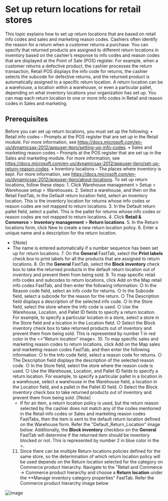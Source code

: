 

# Set up return locations for retail stores

This topic explains how to set up return locations that are based on retail info codes and sales and marketing reason codes. Cashiers often identify the reason for a return when a customer returns a purchase. You can specify that returned products are assigned to different return locations in inventory based on the cashier’s response to info codes and reason codes that are displayed at the Point of Sale (POS) register.
For example, when a customer returns a defective product, the cashier processes the return transaction, Retail POS displays the info code for returns, the cashier selects the subcode for defective returns, and the returned product is automatically assigned to a specific return location.
A return location can be a warehouse, a location within a warehouse, or even a particular pallet, depending on what inventory locations your organization has set up. You can map each return location to one or more info codes in Retail and reason codes in Sales and marketing.
 
## Prerequisites
Before you can set up return locations, you must set up the following:
	• Retail info codes – Prompts at the POS register that are set up in the Retail module. For more information, see  https://docs.microsoft.com/en-us/dynamicsax-2012/appuser-itpro/setting-up-info-codes.
	• Sales and marketing reason codes – Prompts at the POS register that are set up in the Sales and marketing module. For more information, see  https://docs.microsoft.com/en-us/dynamicsax-2012/appuser-itpro/set-up-return-reason-codes.
	• Inventory locations – The places where inventory is kept. For more information, see  https://docs.microsoft.com/en-us/dynamicsax-2012/appuser-itpro/about-locations.
To set up return locations, follow these steps:
	1. Click Warehouse management > Setup > Warehouse setup > Warehouses.
	2. Select a warehouse, and then on the Retail FastTab, in the Default return location field, select an inventory location.
This is the inventory location for returns whose info codes or reason codes are not mapped to return locations.
	3. In the Default return pallet field, select a pallet.
This is the pallet for returns whose info codes or reason codes are not mapped to return locations.
	4. Click **Retail & Commerce** > **Inventory management** > **Return locations**.
	5. In the Return locations form, click New to create a new return location policy.
	6. Enter a unique name and a description for the return location.
- ![Note]
- The name is entered automatically if a number sequence has been set up for return locations.
	7. On the **General** FastTab, select the **Print labels** check box to print labels for all the products that are assigned to return locations.
	8. On the **General** FastTab, select the **Block inventory** check box to take the returned products in the default return location out of inventory and prevent them from being sold. 
	9. To map specific retail info codes and subcodes to return locations, click Add on the Map retail info codes FastTab, and then enter the following information:
		○ In the Reason code field, select an info code for returns.
		○ In the Subcode field, select a subcode for the reason for the return.
		○ The Description field displays a description of the selected info code.
		○ In the Store field, select the store where the info code is used.
		○ Use the Warehouse, Location, and Pallet ID fields to specify a return location. For example, to specify a particular location in a store, select a store in the Store field and a location in the Location field.
		○ Select the Block inventory check box to take returned products out of inventory and prevent them from being sold. This is represented by number 1 in red color in the <<"Return location" image>. 
	10. To map specific sales and marketing reason codes to return locations, click Add on the Map sales and marketing reason codes FastTab, and then enter the following information:
		○ In the Info code field, select a reason code for returns.
		○ The Description field displays the description of the selected reason code.
		○ In the Store field, select the store where the reason code is used.
		○ Use the Warehouse, Location, and Pallet ID fields to specify a return location. For example, to specify a particular pallet in a location in a warehouse, select a warehouse in the Warehouse field, a location in the Location field, and a pallet in the Pallet ID field.
		○ Select the Block inventory check box to take returned products out of inventory and prevent them from being sold.
[!Note]
	- If for an item, a return location policy is used, but the return reason selected by the cashier does not match any of the codes mentioned in the Retail info codes or Sales and marketing reason codes FastTabs, then the item is sent to the default return location defined on the Warehouse form. Refer the "Default_Return_Location" image below. Additionally, the **Block inventory** checkbox on the **General** FastTab will determine if the returned item should be inventory blocked or not.  This is represented by number 2 in blue color in the <<return location image shown earlier in this document>.  
	11. Since there can be multiple Return locations policies defined for the same store, so the determination of which return location policy will be used depends on the Return location selected for the category on Commerce product hierarchy. Navigate to the "Retail and Commerce -> Commerce product hierarchy and choose a **Return location** under the **Manage inventory category properties" FastTab. Refer the Commerce product hierarchy image below


![image](https://user-images.githubusercontent.com/28161726/163286906-9beea77c-6fd5-48ba-b201-874920151daa.png)
